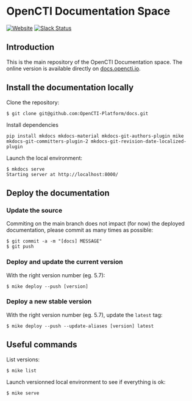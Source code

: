 # OpenCTI Documentation Space

[![Website](https://img.shields.io/badge/website-opencti.io-blue.svg)](https://www.opencti.io)
[![Slack Status](https://img.shields.io/badge/slack-3K%2B%20members-4A154B)](https://community.filigran.io)

## Introduction

This is the main repository of the OpenCTI Documentation space. The online version is available directly on [docs.opencti.io](https://docs.opencti.io).

## Install the documentation locally

Clone the repository:
```
$ git clone git@github.com:OpenCTI-Platform/docs.git
```

Install dependencies
```
pip install mkdocs mkdocs-material mkdocs-git-authors-plugin mike mkdocs-git-committers-plugin-2 mkdocs-git-revision-date-localized-plugin
```

Launch the local environment:
```
$ mkdocs serve
Starting server at http://localhost:8000/
```

## Deploy the documentation

### Update the source

Commiting on the main branch does not impact (for now) the deployed documentation, please commit as many times as possible:
```
$ git commit -a -m "[docs] MESSAGE"
$ git push
```

### Deploy and update the current version

With the right version number (eg. 5.7):
```
$ mike deploy --push [version]
```

### Deploy a new stable version

With the right version number (eg. 5.7), update the `latest` tag:
```
$ mike deploy --push --update-aliases [version] latest
```

## Useful commands

List versions:
```
$ mike list
```

Launch versionned local environment to see if everything is ok:
```
$ mike serve
```
